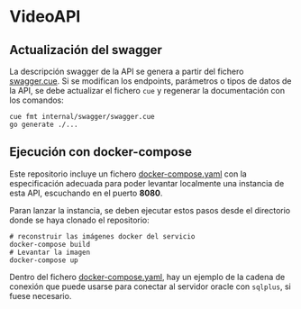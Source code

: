 # VideoAPI

## Actualización del swagger

La descripción swagger de la API se genera a partir del fichero [swagger.cue](internal/swagger/swagger.cue). Si se modifican los endpoints, parámetros o tipos de datos de la API, se debe actualizar el fichero `cue` y regenerar la documentación con los comandos:

```
cue fmt internal/swagger/swagger.cue
go generate ./...
```

## Ejecución con docker-compose

Este repositorio incluye un fichero [docker-compose.yaml](docker-compose.yaml) con la especificación adecuada para poder levantar localmente una instancia de esta API, escuchando en el puerto **8080**.

Paran lanzar la instancia, se deben ejecutar estos pasos desde el directorio donde se haya clonado el repositorio:

```
# reconstruir las imágenes docker del servicio
docker-compose build
# Levantar la imagen
docker-compose up
```

Dentro del fichero [docker-compose.yaml](docker-compose.yaml), hay un ejemplo de la cadena de conexión que puede usarse para conectar al servidor oracle con `sqlplus`, si fuese necesario.

